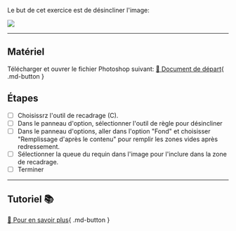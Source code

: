 <style>.md-footer{display:none;}</style>
Le but de cet exercice est de désincliner l'image:

![](../assets/image/07_desincliner_contenu_pris_compte.jpg)

***

## Matériel

Télécharger et ouvrer le fichier Photoshop suivant:
[📁 Document de départ](../assets/image/07_desincliner_contenu_pris_compte.jpg){ .md-button }

## Étapes

- [ ] Choisissrz l'outil de recadrage (C).
- [ ] Dans le panneau d'option, sélectionner l'outil de règle pour désincliner
- [ ] Dans le panneau d'options, aller dans l'option "Fond" et choisisser "Remplissage d'après le contenu" pour remplir les zones vides après redressement.
- [ ] Sélectionner la queue du requin dans l'image pour l'inclure dans la zone de recadrage.
- [ ] Terminer

***

## Tutoriel 📚

[📖 Pour en savoir plus](https://cmontmorency365-my.sharepoint.com/:v:/g/personal/flpilote_cmontmorency_qc_ca/Ee3Gmwbq6xFCjD5qV47wwKYBtD_Fjw86v87ejTjPlIOnXQ?nav=eyJyZWZlcnJhbEluZm8iOnsicmVmZXJyYWxBcHAiOiJPbmVEcml2ZUZvckJ1c2luZXNzIiwicmVmZXJyYWxBcHBQbGF0Zm9ybSI6IldlYiIsInJlZmVycmFsTW9kZSI6InZpZXciLCJyZWZlcnJhbFZpZXciOiJNeUZpbGVzTGlua0NvcHkifX0&e=GY50o7){ .md-button }
